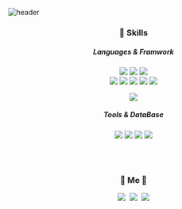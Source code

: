 ![header](https://capsule-render.vercel.app/api?type=soft&color=auto&height=150&section=header&text=HayanYoo&fontSize=70&animation=twinkling)

<!--
https://simpleicons.org/?q=sass
-->

<h3 align="center"> 💪 Skills</h3>


<h5 align="center">Languages & Framwork </h5>
  
<p align="center">
    <img src="https://img.shields.io/badge/Kotlin-0095D5?style=flat-square&logo=Kotlin&logoColor=white"/>
  <img src="https://img.shields.io/badge/Python-3766AB?style=flat-square&logo=Python&logoColor=white"/>
  <img src="https://img.shields.io/badge/Java-007396?style=flat-square&logo=Java&logoColor=white"/>
 <br>
  
  <img src="https://img.shields.io/badge/React-61DAFB?style=flat-square&logo=React&logoColor=white"/>
  <img src="https://img.shields.io/badge/Vue.js-4FC08D?style=flat-square&logo=Vue.js&logoColor=white"/>
  <img src="https://img.shields.io/badge/Javascript-ffb13b?style=flat-square&logo=javascript&logoColor=white"/>
  <img src="https://img.shields.io/badge/HTML5-E34F26?style=flat-square&logo=HTML5&logoColor=white"/>
  <img src="https://img.shields.io/badge/css-1572B6?style=flat-square&logo=css3&logoColor=white"/></a>
</p>
<p align="center">
    <img src="https://img.shields.io/badge/SpringBoot-6DB33F?style=flat-square&logo=Spring&logoColor=white"/>

</p>
<h5 align="center">Tools & DataBase </h5>

<p align="center">
   <img src="https://img.shields.io/badge/MariaDB-003545?style=flat-square&logo=MariaDB&logoColor=white"/>
    <img src="https://img.shields.io/badge/Mysql-E6B91E?style=flat-square&logo=MySql&logoColor=white"/>
  <img src="https://img.shields.io/badge/GitHub-181717?style=flat-square&logo=GitHub&logoColor=white"/>
    <img src="https://img.shields.io/badge/Jenkins-D24939?style=flat-square&logo=Jenkins&logoColor=white"/>
</p>
<br><br>

<!-- <br>

<h3 align="center"> Blog </h3>

<div align="center" style="text-align:center">
  
  [![Velog's GitHub stats](https://velog-readme-stats.vercel.app/api?name=woo0_hooo&tag=기술면접대비)](https://velog.io/@woo0_hooo)
  [![Velog's GitHub stats](https://velog-readme-stats.vercel.app/api?name=woo0_hooo)](https://velog.io/@woo0_hooo)
  
</div>
  
<br>
 -->



<h3 align="center"> 🧸 Me 🧸 </h3>
<p align="center">
    <a href="https://noiseless-sloth-627.notion.site/c1082879661f47789ed44ef01e35f4cc/"><img src="https://img.shields.io/badge/Notion-000000?style=flat-square&logo=Vimeo&logoColor=white&link=https://noiseless-sloth-627.notion.site/c1082879661f47789ed44ef01e35f4cc/"/></a>&nbsp
  <a href="https://be-developer.tistory.com/"><img src="https://img.shields.io/badge/Tech%20Blog-11B48A?style=flat-square&logo=Vimeo&logoColor=white&link=https://be-developer.tistory.com/"/></a>&nbsp
  <a href="mailto:hayanyoo.dev@gmail.com"><img src="https://img.shields.io/badge/Gmail-d14836?style=flat-square&logo=Gmail&logoColor=white&link=hayanyoo.dev@gmail.com"/></a>
</p>
<br>

<!-- <p align="center">
  <a href="https://hits.seeyoufarm.com"><img src="https://hits.seeyoufarm.com/api/count/incr/badge.svg?url=https%3A%2F%2Fgithub.com%2Fwookyoungkim&count_bg=%23ED6DA3&title_bg=%2386757E&icon=github.svg&icon_color=%23E1DEDE&title=hits&edge_flat=false"/></a>
</p>  -->


